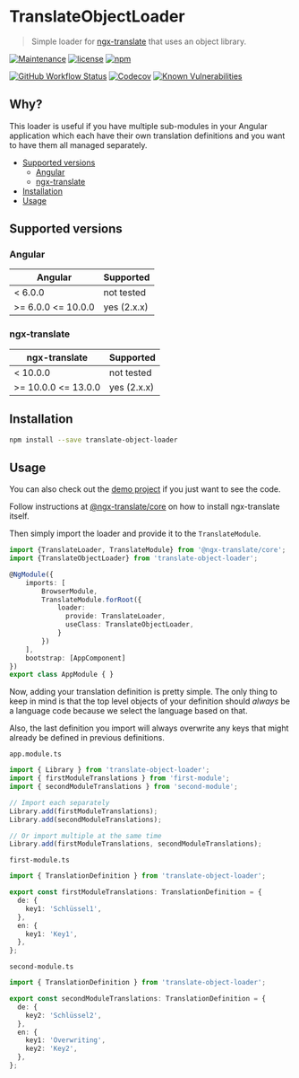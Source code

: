 # TranslateObjectLoader <!-- omit in toc -->

> Simple loader for [ngx-translate](https://github.com/ngx-translate) that uses an object library.

[![Maintenance](https://img.shields.io/maintenance/yes/2020.svg?style=flat-square)](https://github.com/beyerleinf/translate-object-loader)
[![license](https://img.shields.io/github/license/beyerleinf/translate-object-loader.svg?style=flat-square)](https://github.com/beyerleinf/translate-object-loader/blob/master/LICENSE.md)
[![npm](https://img.shields.io/npm/v/translate-object-loader.svg?style=flat-square)](https://npmjs.com/package/translate-object-loader)

[![GitHub Workflow Status](https://img.shields.io/github/workflow/status/beyerleinf/translate-object-loader/Angular%20CI?style=flat-square)](https://github.com/beyerleinf/translate-object-loader/actions?query=workflow%3A%22Angular+CI%22)
[![Codecov](https://img.shields.io/codecov/c/github/beyerleinf/translate-object-loader.svg?style=flat-square)](https://codecov.io/gh/beyerleinf/translate-object-loader)
[![Known Vulnerabilities](https://snyk.io/test/github/beyerleinf/translate-object-loader/badge.svg?style=flat-square)](https://snyk.io/test/github/beyerleinf/translate-object-loader)

## Why? <!-- omit in toc -->

This loader is useful if you have multiple sub-modules in your Angular application which each have their own translation definitions and you want to have them all managed separately.

- [Supported versions](#supported-versions)
  - [Angular](#angular)
  - [ngx-translate](#ngx-translate)
- [Installation](#installation)
- [Usage](#usage)

## Supported versions

### Angular

| Angular            | Supported   |
| ------------------ | ----------- |
| < 6.0.0            | not tested  |
| >= 6.0.0 <= 10.0.0 | yes (2.x.x) |

### ngx-translate

| ngx-translate       | Supported   |
| ------------------- | ----------- |
| < 10.0.0            | not tested  |
| >= 10.0.0 <= 13.0.0 | yes (2.x.x) |

## Installation

```bash
npm install --save translate-object-loader
```

## Usage

You can also check out the [demo project](https://github.com/beyerleinf/translate-object-loader/tree/master/projects/demo) if you just want to see the code.

Follow instructions at [@ngx-translate/core](https://github.com/ngx-translate/core#installation) on how to install ngx-translate itself.

Then simply import the loader and provide it to the `TranslateModule`.

```ts
import {TranslateLoader, TranslateModule} from '@ngx-translate/core';
import {TranslateObjectLoader} from 'translate-object-loader';

@NgModule({
    imports: [
        BrowserModule,
        TranslateModule.forRoot({
            loader:
              provide: TranslateLoader,
              useClass: TranslateObjectLoader,
            }
        })
    ],
    bootstrap: [AppComponent]
})
export class AppModule { }
```

Now, adding your translation definition is pretty simple. The only thing to keep in mind is that the top level objects of your definition should _always_ be a language code because we select the language based on that.

Also, the last definition you import will always overwrite any keys that might already be defined in previous definitions.

`app.module.ts`

```ts
import { Library } from 'translate-object-loader';
import { firstModuleTranslations } from 'first-module';
import { secondModuleTranslations } from 'second-module';

// Import each separately
Library.add(firstModuleTranslations);
Library.add(secondModuleTranslations);

// Or import multiple at the same time
Library.add(firstModuleTranslations, secondModuleTranslations);
```

`first-module.ts`

```ts
import { TranslationDefinition } from 'translate-object-loader';

export const firstModuleTranslations: TranslationDefinition = {
  de: {
    key1: 'Schlüssel1',
  },
  en: {
    key1: 'Key1',
  },
};
```

`second-module.ts`

```ts
import { TranslationDefinition } from 'translate-object-loader';

export const secondModuleTranslations: TranslationDefinition = {
  de: {
    key2: 'Schlüssel2',
  },
  en: {
    key1: 'Overwriting',
    key2: 'Key2',
  },
};
```
